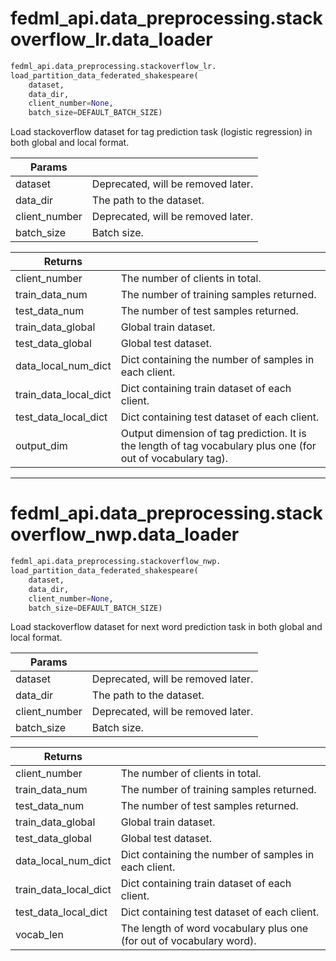 # fedml_api.data_preprocessing.stackoverflow_lr.data_loader

``` python
fedml_api.data_preprocessing.stackoverflow_lr.
load_partition_data_federated_shakespeare(
    dataset, 
    data_dir, 
    client_number=None, 
    batch_size=DEFAULT_BATCH_SIZE)
```

<p>Load stackoverflow dataset for tag prediction task (logistic regression) in both global and local format.</p>

|__Params__ | |
|-|-|
| dataset | Deprecated, will be removed later. |
| data_dir | The path to the dataset. |
| client_number | Deprecated, will be removed later. |
| batch_size | Batch size. |

| __Returns__ | |
|-|-|
| client_number| The number of clients in total. |
| train_data_num | The number of training samples returned. |
| test_data_num | The number of test samples returned. |
| train_data_global | Global train dataset. |
| test_data_global |  Global test dataset. |
| data_local_num_dict | Dict containing the number of samples in each client. |
| train_data_local_dict | Dict containing train dataset of each client. |
| test_data_local_dict | Dict containing test dataset of each client. |
| output_dim | Output dimension of tag prediction. It is the length of tag vocabulary plus one (for out of vocabulary tag). |


------------------------------------------------------------


# fedml_api.data_preprocessing.stackoverflow_nwp.data_loader

``` python
fedml_api.data_preprocessing.stackoverflow_nwp.
load_partition_data_federated_shakespeare(
    dataset, 
    data_dir, 
    client_number=None, 
    batch_size=DEFAULT_BATCH_SIZE)
```

<p>Load stackoverflow dataset for next word prediction task in both global and local format.</p>

|__Params__ | |
|-|-|
| dataset | Deprecated, will be removed later. |
| data_dir | The path to the dataset. |
| client_number | Deprecated, will be removed later. |
| batch_size | Batch size. |

| __Returns__ | |
|-|-|
| client_number| The number of clients in total. |
| train_data_num | The number of training samples returned. |
| test_data_num | The number of test samples returned. |
| train_data_global | Global train dataset. |
| test_data_global |  Global test dataset. |
| data_local_num_dict | Dict containing the number of samples in each client. |
| train_data_local_dict | Dict containing train dataset of each client. |
| test_data_local_dict | Dict containing test dataset of each client. |
| vocab_len | The length of word vocabulary plus one (for out of vocabulary word).|